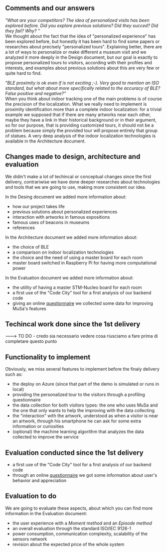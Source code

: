 ## Comments and our answers

*"What are your competitors? The idea of personalized visits has been explored before. Did you explore previous solutions? Did they succed? Did they fail? Why? "* <br>
We thought about the fact that the idea of "personalized experience" has been explored before, but honestly it has been hard to find some papers or researches about precisely "personalized tours". Explaining better, there are a lot of ways to personalize or make different a museum visit and we analyzed it more deeply in the Design document, but our goal is exactly to propose personalized tours to visitors, according with their profiles and interests, and examples about previous solutions about this are very few or quite hard to find. 

*"BLE proximity is ok even if is not exciting ;-). Very good to mention an ISO standard, but what about more specifically related to the accuracy of BLE? False positive and negative?"* <br>
When you think about indoor tracking one of the main problems is of course the precision of the localization. What we really need to implement is proximity identification more than a complete indoor localization: for a trivial example we supposed that if there are many artworks near each other, maybe they have a link in their historical background or in their argument, so for our purpose, that is providing customized tours, it should not be a problem because simply the provided tour will propose entirely that group of statues.
A very deep analysis of the indoor localization technologies is available in the Architecture document.

## Changes made to design, architecture and evaluation
We didin't make a lot of techincal or conceptual changes since the first delivery, contrariwise we have done deeper researches about technologies and tools that we are going to use, making more consistent our idea.

In the Desing document we added more information about: 
- how our project takes life
- previous solutions about personalized experiences
- interaction with artworks in famous expositions 
- famous uses of beacons in museums
- references

In the Architecture document we added more information about:
- the choice of BLE
- a comparison on indoor localization technologies
- the choice and the need of using a master board for each room
- master board switched in Raspberry Pi for having more computational power

In the Evaluation document we added more information about:
- the utility of having a master STM-Nucleo board for each room
- a first use of the "Code City" tool for a first analysis of our backend code
- giving an online [questionnaire](https://docs.google.com/forms/d/e/1FAIpQLScuXQogq65TNMCWS0vha5jCFXTIvuk0Vr5boziSh9H5GiGm-w/viewform?usp=sf_link) we collected some data for improving MuSa's features

## Techincal work done since the 1st delivery

———> TO DO - credo sia necessario vedere cosa riusciamo a fare prima di completare questo punto

## Functionality to implement
Obviously, we miss several features to implement before the finaly delivery such as:
- the deploy on Azure (since that part of the demo is simulated or runs in local)
- providing the personalized tour to the visitors through a profiling questionnaire
- the data collection for both visitors types: the one who uses MuSa and the one that only wants to help the improving with the data collecting
- the "interaction" with the artwork, understood as when a visitor is near an artwork, through his smartphone he can ask for some extra information or curiosities
- (optional) the machine learning algorithm that analyzes the data collected to improve the service

## Evaluation conducted since the 1st delivery 
- a first use of the "Code City" tool for a first analysis of our backend code
- through an online [questionnaire](https://docs.google.com/forms/d/e/1FAIpQLScuXQogq65TNMCWS0vha5jCFXTIvuk0Vr5boziSh9H5GiGm-w/viewform?usp=sf_link) we got some information about user's behavior and appreciation

## Evaluation to do
We are going to evaluate these aspects, about which you can find more information in the Evaluation document:
- the user experience with a *Moment method* and an *Episode method*
- an overall evaluation through the standard ISO/IEC 9126-1
- power consumption, communication complexity, scalability of the sensors network
- revision about the expected price of the whole system

